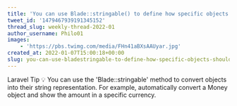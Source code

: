 ```yaml
---
title: 'You can use Blade::stringable() to define how specific objects should be converted to their string representation'
tweet_id: '1479467939191345152'
thread_slug: weekly-thread-2022-01
author_username: Philo01
images:
    - 'https://pbs.twimg.com/media/FHn41aBXsAAUyar.jpg'
created_at: 2022-01-07T15:00:18+00:00
slug: you-can-use-bladestringable-to-define-how-specific-objects-should-be-converted-to-their-string-representation
---
```

Laravel Tip 💡 You can use the 'Blade::stringable' method to convert objects into their string representation. For example, automatically convert a Money object and show the amount in a specific currency.
